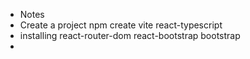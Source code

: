 - Notes
- Create a project npm create vite react-typescript
- installing react-router-dom react-bootstrap bootstrap
-
